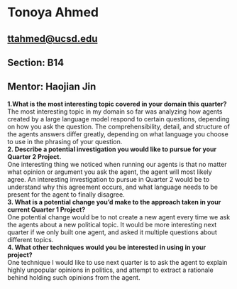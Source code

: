 # Tonoya Ahmed 
## ttahmed@ucsd.edu 

## Section: B14 
## Mentor: Haojian Jin 

**1.What is the most interesting topic covered in your domain this quarter?** \
The most interesting topic in my domain so far was analyzing how agents created by a large language model respond to certain questions, depending on how you ask the question. The comprehensibility, detail, and structure of the agents answers differ greatly, depending on what language you choose to use in the phrasing of your question. \
**2. Describe a potential investigation you would like to pursue for your Quarter 2 Project.** \
One interesting thing we noticed when running our agents is that no matter what opinion or argument you ask the agent, the agent will most likely agree. An interesting investigation to pursue in Quarter 2 would be to understand why this agreement occurs, and what language needs to be present for the agent to finally disagree. \
**3. What is a potential change you’d make to the approach taken in your current Quarter 1 Project?**\
One potential change would be to not create a new agent every time we ask the agents about a new political topic. It would be more interesting next quarter if we only built one agent, and asked it multiple questions about different topics. \
**4. What other techniques would you be interested in using in your project?** \
One technique I would like to use next quarter is to ask the agent to explain highly unpopular opinions in politics, and attempt to extract a rationale behind holding such opinions from the agent. 
